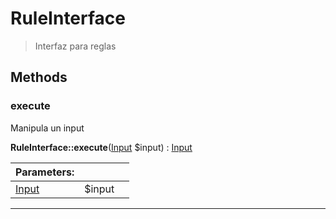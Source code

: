 
                                                                                                                                            
    
# RuleInterface


> Interfaz para reglas
>
> 








## Methods

### execute
Manipula un input


**RuleInterface::execute**([Input](../../../../Input.md) $input) : [Input](../../../../Input.md)


|Parameters: | | |
| --- | --- | --- |
|[Input](../../../../Input.md) |$input |  |

---


                                                                                                                                                                                                                                                                                                                                                                                                            
    
                                                                                                                                                                                                                                                                             
                